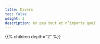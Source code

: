 ```yaml
---
title: Divers
toc: false
weight: 1
description: Un peu tout et n’importe quoi
---
```

<!--more-->

{{% children depth="2" %}}